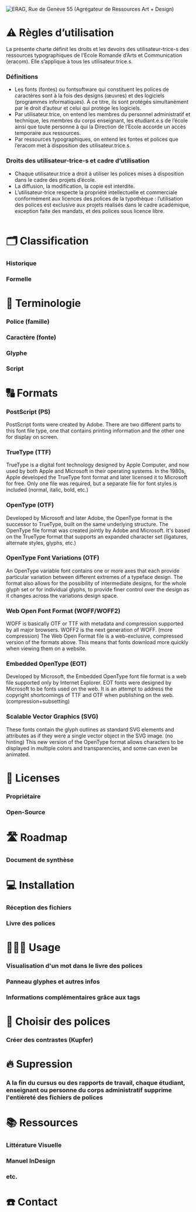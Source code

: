 ![ERAG, Rue de Genève 55 (Agrégateur de Ressources Art + Design)](http://eracom-typotheque.github.io/links/archives/ERAG_Rue_de_Geneve_55.jpg)

# ⚠️ Règles dʼutilisation

La présente charte définit les droits et les devoirs des utilisateur-trice-s des ressources typographiques de l’Ecole Romande d’Arts et Communication (eracom). Elle s’applique à tous les utilisateur.trice.s.

### Définitions
- Les fonts (fontes) ou fontsoftware qui constituent les polices de caractères sont à la fois des designs (œuvres) et des logiciels (programmes informatiques). À ce titre, ils sont protégés simultanément par le droit d’auteur et celui qui protège les logiciels.
- Par utilisateur.trice, on entend les membres du personnel administratif et technique, les membres du corps enseignant, les étudiant.e.s de l’école ainsi que toute personne à qui la Direction de l’Ecole accorde un accès temporaire aux ressources.  
- Par ressources typographiques, on entend les fontes et polices que l’eracom met à disposition des utilisateur.trice.s.  

### Droits des utilisateur-trice-s et cadre d’utilisation
- Chaque utilisateur.trice a droit à utiliser les polices mises à disposition dans le cadre des projets d’école.  
- La diffusion, la modification, la copie est interdite.  
- L’utilisateur-trice respecte la propriété intellectuelle et commerciale conformément aux licences des polices de la typothèque : l’utilisation des polices est exclusive aux projets réalisés dans le cadre académique, exception faite des mandats, et des polices sous licence libre.  

![]()

# 🗂️ Classification

### Historique
### Formelle

# 🌈 Terminologie

### Police (famille)
### Caractère (fonte)
### Glyphe
### Script

# 🔠 Formats

### PostScript (PS)
PostScript fonts were created by Adobe. There are two different parts to this font file type, one that contains printing information and the other one for display on screen.
### TrueType (TTF)
TrueType is a digital font technology designed by Apple Computer, and now used by both Apple and Microsoft in their operating systems.
In the 1980s, Apple developed the TrueType font format and later licensed it to Microsoft for free. Only one file was required, but a separate file for font styles is included (normal, italic, bold, etc.)
### OpenType (OTF)
Developed by Microsoft and later Adobe, the OpenType format is the successor to TrueType, built on the same underlying structure.
The OpenType file format was created jointly by Adobe and Microsoft. It's based on the TrueType format that supports an expanded character set (ligatures, alternate styles, glyphs, etc.)
### OpenType Font Variations  (OTF)
An OpenType variable font contains one or more axes that each provide particular variation between different extremes of a typeface design. The format also allows for the possibility of intermediate designs, for the whole glyph set or for individual glyphs, to provide finer control over the design as it changes across the variations design space.
### Web Open Font Format (WOFF/WOFF2)
WOFF is basically OTF or TTF with metadata and compression supported by all major browsers.
WOFF2 is the next generation of WOFF. (more compression)
The Web Open Format file is a web-exclusive, compressed version of the formats above. This means that fonts download more quickly when viewing them on a website.
### Embedded OpenType (EOT)
Developed by Microsoft, the Embedded OpenType font file format is a web file supported only by Internet Explorer.
EOT fonts were designed by Microsoft to be fonts used on the web. It is an attempt to address the copyright shortcomings of TTF and OTF when publishing on the web. (compression+subsetting)
### Scalable Vector Graphics (SVG)
These fonts contain the glyph outlines as standard SVG elements and attributes as if they were a single vector object in the SVG image. (no hinting)
This new version of the OpenType format allows characters to be displayed in multiple colors and transparencies, and some can even be animated. 

# 🔗 Licenses

### Propriétaire
### Open-Source

# 🛣️ Roadmap

### Document de synthèse

# 💻 Installation

### Réception des fichiers
### Livre des polices

# 👩🏼‍💻 Usage

### Visualisation d'un mot dans le livre des polices
### Panneau glyphes et autres infos
### Informations complémentaires grâce aux tags

# 🧩 Choisir des polices

### Créer des contrastes (Kupfer)

# 🔥 Supression

###  A la fin du cursus ou des rapports de travail, chaque étudiant, enseignant ou personne du corps administratif supprime l'entièreté des fichiers de polices

# 📚 Ressources

### Littérature Visuelle
### Manuel InDesign
### etc.

# ☎️ Contact

